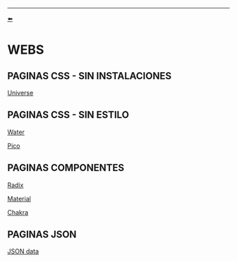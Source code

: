 <hr>
<a name="top"></a>

[⬅️](../../README.md#head1234)

# WEBS

## PAGINAS CSS - SIN INSTALACIONES

[Universe](https://uiverse.io/)

## PAGINAS CSS - SIN ESTILO
[Water](https://watercss.kognise.dev/)

[Pico](https://picocss.com/)


## PAGINAS COMPONENTES


[Radix](https://www.radix-ui.com/) 

[Material](https://mui.com/)

[Chakra](https://v2.chakra-ui.com/)

## PAGINAS JSON

[JSON data](https://www.jsondataai.com/)